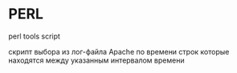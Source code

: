 # PERL
perl tools script

скрипт выбора из лог-файла Apache по времени строк которые находятся между указанным интервалом времени
